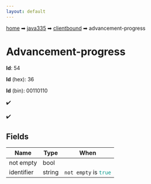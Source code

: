 ```yaml
---
layout: default
---
```


[home](/) ➡ [java335](/protocol/java335) ➡ [clientbound](/protocol/java335/clientbound) ➡ advancement-progress

# Advancement-progress

**Id**: 54

**Id** (hex): 36

**Id** (bin): 00110110

✔️

✔️

## Fields

Name | Type | When
---|---|:---:
not empty | bool | 
identifier | string | <code>not empty</code> is <code><span style="color:#009688">true</span></code>

